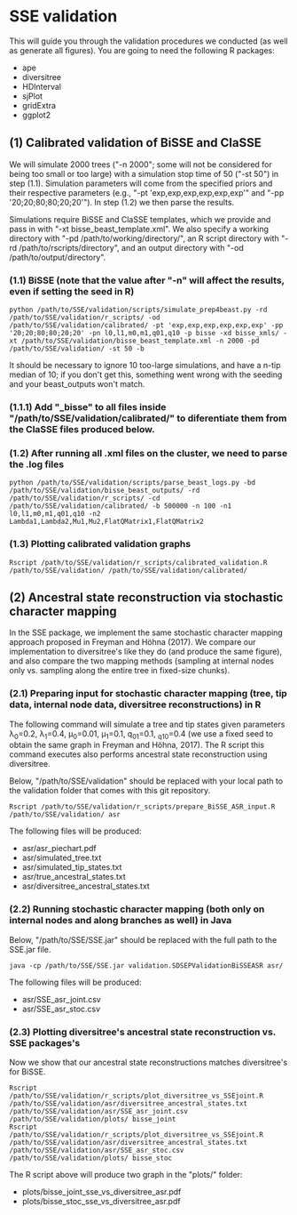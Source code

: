 # SSE validation

This will guide you through the validation procedures we conducted (as well as generate all figures).
You are going to need the following R packages:

* ape
* diversitree
* HDInterval
* sjPlot
* gridExtra
* ggplot2

## (1) Calibrated validation of BiSSE and ClaSSE    

We will simulate 2000 trees ("-n 2000"; some will not be considered for being too small or too large) with a simulation stop time of 50 ("-st 50") in step (1.1).
Simulation parameters will come from the specified priors and their respective parameters (e.g., "-pt 'exp,exp,exp,exp,exp,exp'" and "-pp '20;20;80;80;20;20'").
In step (1.2) we then parse the results.

Simulations require BiSSE and ClaSSE templates, which we provide and pass in with "-xt bisse_beast_template.xml".
We also specify a working directory with "-pd /path/to/working/directory/", an R script directory with "-rd /path/to/rscripts/directory", and an output directory with "-od /path/to/output/directory".

### (1.1) BiSSE (note that the value after "-n" will affect the results, even if setting the seed in R)

``python /path/to/SSE/validation/scripts/simulate_prep4beast.py -rd /path/to/SSE/validation/r_scripts/ -od /path/to/SSE/validation/calibrated/ -pt 'exp,exp,exp,exp,exp,exp' -pp '20;20;80;80;20;20' -pn l0,l1,m0,m1,q01,q10 -p bisse -xd bisse_xmls/ -xt /path/to/SSE/validation/bisse_beast_template.xml -n 2000 -pd /path/to/SSE/validation/ -st 50 -b``

It should be necessary to ignore 10 too-large simulations, and have a n-tip median of 10; if you don't get this, something went wrong with the seeding and your beast_outputs won't match.

### (1.1.1) Add "_bisse" to all files inside "/path/to/SSE/validation/calibrated/" to diferentiate them from the ClaSSE files produced below.

### (1.2) After running all .xml files on the cluster, we need to parse the .log files

``python /path/to/SSE/validation/scripts/parse_beast_logs.py -bd /path/to/SSE/validation/bisse_beast_outputs/ -rd /path/to/SSE/validation/r_scripts/ -cd /path/to/SSE/validation/calibrated/ -b 500000 -n 100 -n1 l0,l1,m0,m1,q01,q10 -n2 Lambda1,Lambda2,Mu1,Mu2,FlatQMatrix1,FlatQMatrix2``

### (1.3) Plotting calibrated validation graphs

``Rscript /path/to/SSE/validation/r_scripts/calibrated_validation.R /path/to/SSE/validation/ /path/to/SSE/validation/calibrated/``

## (2) Ancestral state reconstruction via stochastic character mapping    
In the SSE package, we implement the same stochastic character mapping approach proposed in Freyman and H&ouml;hna (2017).
We compare our implementation to diversitree's like they do (and produce the same figure), and also compare the two mapping methods (sampling at internal nodes only vs. sampling along the entire tree in fixed-size chunks).

### (2.1) Preparing input for stochastic character mapping (tree, tip data, internal node data, diversitree reconstructions) in R

The following command will simulate a tree and tip states given parameters λ<sub>0</sub>=0.2, λ<sub>1</sub>=0.4, µ<sub>0</sub>=0.01, µ<sub>1</sub>=0.1, q<sub>01</sub>=0.1, <sub>q10</sub>=0.4 (we use a fixed seed to obtain the same graph in Freyman and H&ouml;hna, 2017).
The R script this command executes also performs ancestral state reconstruction using diversitree.

Below, "/path/to/SSE/validation" should be replaced with your local path to the validation folder that comes with this git repository.

```
Rscript /path/to/SSE/validation/r_scripts/prepare_BiSSE_ASR_input.R /path/to/SSE/validation/ asr
```

The following files will be produced:

* asr/asr_piechart.pdf
* asr/simulated_tree.txt
* asr/simulated_tip_states.txt
* asr/true_ancestral_states.txt
* asr/diversitree_ancestral_states.txt

### (2.2) Running stochastic character mapping (both only on internal nodes and along branches as well) in Java

Below, "/path/to/SSE/SSE.jar" should be replaced with the full path to the SSE.jar file.

```
java -cp /path/to/SSE/SSE.jar validation.SDSEPValidationBiSSEASR asr/
```

The following files will be produced:

* asr/SSE_asr_joint.csv
* asr/SSE_asr_stoc.csv

### (2.3) Plotting diversitree's ancestral state reconstruction vs. SSE packages's
Now we show that our ancestral state reconstructions matches diversitree's for BiSSE.

```
Rscript /path/to/SSE/validation/r_scripts/plot_diversitree_vs_SSEjoint.R /path/to/SSE/validation/asr/diversitree_ancestral_states.txt /path/to/SSE/validation/asr/SSE_asr_joint.csv /path/to/SSE/validation/plots/ bisse_joint
Rscript /path/to/SSE/validation/r_scripts/plot_diversitree_vs_SSEjoint.R /path/to/SSE/validation/asr/diversitree_ancestral_states.txt /path/to/SSE/validation/asr/SSE_asr_stoc.csv /path/to/SSE/validation/plots/ bisse_stoc
```

The R script above will produce two graph in the "plots/" folder:

* plots/bisse_joint_sse_vs_diversitree_asr.pdf
* plots/bisse_stoc_sse_vs_diversitree_asr.pdf
